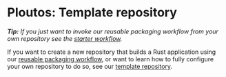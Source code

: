 # Ploutos: Template repository

_**Tip:** If you just want to invoke our reusable packaging workflow from your own repository see the [starter workflow](https://github.com/NLnetLabs/.github/blob/main/docs/starter_workflow.md)._

If you want to create a new repository that builds a Rust application using our [reusable packaging workflow](./README.md), or want to learn how to fully configure your own repository to do so, see our [template repository](https://github.com/NLnetLabs/ploutos-testing/blob/main/README.md).
